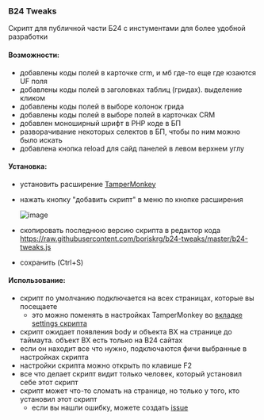 ### B24 Tweaks

Скрипт для публичной части Б24 с инстументами для более удобной разработки

#### Возможности:
- добавлены коды полей в карточке crm, и мб где-то еще где юзаются UF поля
- добавлены коды полей в заголовках таблиц (гридах). выделение кликом
- добавлены коды полей в выборе колонок грида
- добавлены коды полей в выборе полей в карточках CRM
- добавлен моноширный шрифт в PHP коде в БП
- разворачивание некоторых селектов в БП, чтобы по ним можно было искать
- добавлена кнопка reload для сайд панелей в левом верхнем углу


#### Установка:
- установить расширение [TamperMonkey](https://chromewebstore.google.com/detail/tampermonkey/dhdgffkkebhmkfjojejmpbldmpobfkfo)
- нажать кнопку "добавить скрипт" в меню по кнопке расширения

  ![image](https://github.com/boriskrg/b24-tweaks/assets/45704726/4a0952c8-6e7c-4062-9270-6a58c6bb0fcc)

- скопировать последнюю версию скрипта в редактор кода https://raw.githubusercontent.com/boriskrg/b24-tweaks/master/b24-tweaks.js
- сохранить (Ctrl+S)

#### Использование:
- скрипт по умолчанию подключается на всех страницах, которые вы посещаете
  - это можно поменять в настройках TamperMonkey во  [вкладке settings скрипта](https://www.tampermonkey.net/documentation.php?locale=en#meta:include)
- скрипт ожидает появления body и объекта BX на странице до таймаута. объект BX есть только на B24 сайтах
- если он находит все что нужно, подключаются фичи выбранные в настройках скрипта
- настройки скрипта можно открыть по клавише F2
- все что делает скрипт видит только человек, который установил себе этот скрипт
- скрипт может что-то сломать на странице, но только у того, кто установил этот скрипт
  - если вы нашли ошибку, можете создать [issue](https://github.com/boriskrg/b24-tweaks/issues/new)
